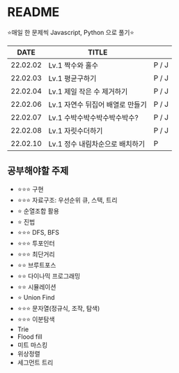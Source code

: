# README

⭐매일 한 문제씩 Javascript, Python 으로 풀기⭐

| DATE     | TITLE                            |       |
| -------- | -------------------------------- | ----- |
| 22.02.02 | Lv.1 짝수와 홀수                 | P / J |
| 22.02.03 | Lv.1 평균구하기                  | P / J |
| 22.02.04 | Lv.1 제일 작은 수 제거하기       | P / J |
| 22.02.06 | Lv.1 자연수 뒤집어 배열로 만들기 | P / J |
| 22.02.07 | Lv.1 수박수박수박수박수박수?     | P / J |
| 22.02.08 | Lv.1 자릿수더하기                | P / J |
| 22.02.10 | Lv.1 정수 내림차순으로 배치하기  | P     |



## 공부해야할 주제

- ⭐⭐⭐ 구현
- ⭐⭐⭐ 자료구조: 우선순위 큐, 스택, 트리
- ⭐ 순열조합 활용
- ⭐ 진법
- ⭐⭐⭐ DFS, BFS
- ⭐⭐⭐ 투포인터
- ⭐⭐⭐ 최단거리
- ⭐⭐ 브루트포스
- ⭐⭐ 다이나믹 프로그래밍
- ⭐⭐ 시뮬레이션
- ⭐ Union Find
- ⭐⭐⭐ 문자열(정규식, 조작, 탐색)
- ⭐⭐⭐ 이분탐색
- Trie
- Flood fill
- 미트 마스킹
- 위상정렬
- 세그먼트 트리